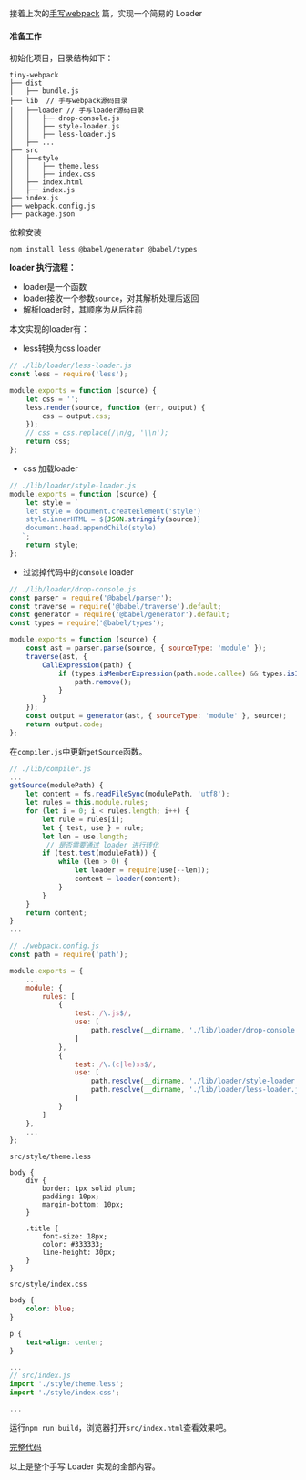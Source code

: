 接着上次的[手写webpack](https://github.com/FredaFei/tiny-webpack/blob/webpack/doc.md)
篇，实现一个简易的 Loader

#### 准备工作

初始化项目，目录结构如下：

```
tiny-webpack
├── dist
│   ├── bundle.js
├── lib  // 手写webpack源码目录
│   ├──loader // 手写loader源码目录
│   │   ├── drop-console.js
│   │   ├── style-loader.js
│   │   ├── less-loader.js
│   ├── ...
├── src 
│   ├──style 
│   │   ├── theme.less
│   │   ├── index.css
│   ├── index.html
│   ├── index.js
├── index.js
├── webpack.config.js
├── package.json
```

依赖安装

```
npm install less @babel/generator @babel/types
```

**loader 执行流程：**

+ loader是一个函数
+ loader接收一个参数`source`，对其解析处理后返回
+ 解析loader时，其顺序为从后往前

本文实现的loader有：

+ less转换为css loader

```js
// ./lib/loader/less-loader.js
const less = require('less');

module.exports = function (source) {
    let css = '';
    less.render(source, function (err, output) {
        css = output.css;
    });
    // css = css.replace(/\n/g, '\\n');
    return css;
};
```

+ css 加载loader

```js
// ./lib/loader/style-loader.js
module.exports = function (source) {
    let style = `
    let style = document.createElement('style')
    style.innerHTML = ${JSON.stringify(source)}
    document.head.appendChild(style)
   `;
    return style;
};
```

+ 过滤掉代码中的`console` loader

```js
// ./lib/loader/drop-console.js
const parser = require('@babel/parser');
const traverse = require('@babel/traverse').default;
const generator = require('@babel/generator').default;
const types = require('@babel/types');

module.exports = function (source) {
    const ast = parser.parse(source, { sourceType: 'module' });
    traverse(ast, {
        CallExpression(path) {
            if (types.isMemberExpression(path.node.callee) && types.isIdentifier(path.node.callee.object, { name: 'console' })) {
                path.remove();
            }
        }
    });
    const output = generator(ast, { sourceType: 'module' }, source);
    return output.code;
};
```

在`compiler.js`中更新`getSource`函数。

``` js
// ./lib/compiler.js
...
getSource(modulePath) {
    let content = fs.readFileSync(modulePath, 'utf8');
    let rules = this.module.rules;
    for (let i = 0; i < rules.length; i++) {
        let rule = rules[i];
        let { test, use } = rule;
        let len = use.length;
         // 是否需要通过 loader 进行转化
        if (test.test(modulePath)) {
            while (len > 0) {
                let loader = require(use[--len]);
                content = loader(content);
            }
        }
    }
    return content;
}
...
```

``` js
// ./webpack.config.js
const path = require('path');

module.exports = {
    ...
    module: {
        rules: [
            {
                test: /\.js$/,
                use: [
                    path.resolve(__dirname, './lib/loader/drop-console.js')
                ]
            },
            {
                test: /\.(c|le)ss$/,
                use: [
                    path.resolve(__dirname, './lib/loader/style-loader.js'),
                    path.resolve(__dirname, './lib/loader/less-loader.js')
                ]
            }
        ]
    },
    ...
};
```

`src/style/theme.less`

```less
body {
    div {
        border: 1px solid plum;
        padding: 10px;
        margin-bottom: 10px;
    }

    .title {
        font-size: 18px;
        color: #333333;
        line-height: 30px;
    }
}
```

`src/style/index.css`

```css
body {
    color: blue;
}

p {
    text-align: center;
}
```

```js
...
// src/index.js
import './style/theme.less';
import './style/index.css';

...
```

运行`npm run build`，浏览器打开`src/index.html`查看效果吧。

[完整代码](https://github.com/FredaFei/tiny-webpack)

以上是整个手写 Loader 实现的全部内容。
